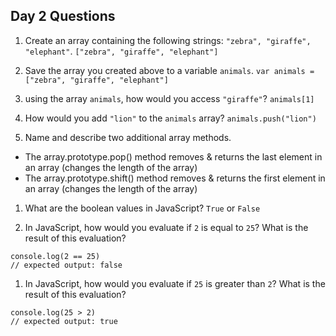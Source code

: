 ## Day 2 Questions

1. Create an array containing the following strings: `"zebra", "giraffe", "elephant"`.
`["zebra", "giraffe", "elephant"]`

1. Save the array you created above to a variable `animals`.
`var animals = ["zebra", "giraffe", "elephant"]`

1. using the array `animals`, how would you access `"giraffe"`?
`animals[1]`

1. How would you add `"lion"` to the `animals` array?
`animals.push("lion")`

1. Name and describe two additional array methods.
* The array.prototype.pop() method removes & returns the last element in an array (changes the length of the array)
* The array.prototype.shift() method removes & returns the first element in an array (changes the length of the array)

1. What are the boolean values in JavaScript?
`True` or `False`

1. In JavaScript, how would you evaluate if `2` is equal to `25`? What is the result of this evaluation?
```
console.log(2 == 25)
// expected output: false
```

1. In JavaScript, how would you evaluate if `25` is greater than `2`? What is the result of this evaluation?
```
console.log(25 > 2)
// expected output: true
```
